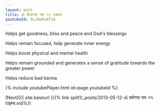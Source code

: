 ```yaml
---
layout: post
title: ॐ विभागया नमः ११ टाइम्स
youtubeId: 9LcNeRv6TlA
---
```

 
 
Helps get goodness, bliss and peace and God's blessings
 
Helps remain focused, help generate inner energy 
 
Helps boost physical and mental health 
 
Helps remain grounded and generates a sense of gratitude towards the greater power 
 
Helps reduce bad karma
 
 
 
 


{% include youtubePlayer.html id=page.youtubeId %}
 
[Next]({{ site.baseurl }}{% link  split1/_posts/2013-05-12-ॐ सर्वगया नमः ११ टाइम्स.md%})
 
